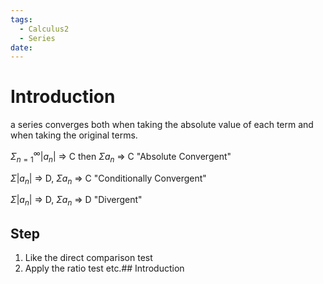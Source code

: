 ```yaml
---
tags:
  - Calculus2
  - Series
date:
---
```

# Introduction
a series converges both when taking the absolute value of each term and when taking the original terms.

$\Sigma_{n=1}^\infty |a_n|$ => C then $\Sigma a_n$ => C "Absolute Convergent"

$\Sigma |a_n|$ => D, $\Sigma a_n$ => C "Conditionally Convergent"

$\Sigma |a_n|$ => D, $\Sigma a_n$ => D "Divergent"
## Step
1. Like the direct comparison test
2. Apply the ratio test etc.## Introduction 
